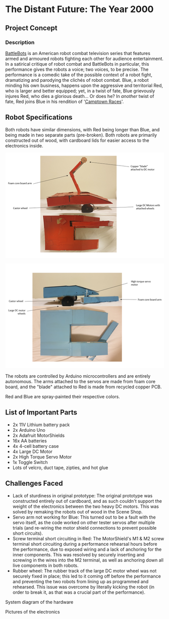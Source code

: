 # The Distant Future: The Year 2000

## Project Concept
### Description
[BattleBots](https://battlebots.com/) is an American robot combat television series that features armed and armoured robots fighting each other for audience entertainment. In a satirical critique of robot combat and BattleBots in particular, this performance gives the robots a voice; two voices, to be precise. The performance is a comedic take of the possible context of a robot fight, dramatizing and parodying the clichés of robot combat. Blue, a robot minding his own business, happens upon the aggressive and territorial Red, who is larger and better equipped; yet, in a twist of fate, Blue grievously injures Red, who dies a glorious death... Or does he? In *another* twist of fate, Red joins Blue in his rendition of '[Camptown Races](https://www.youtube.com/watch?v=cdZliSDhgXY)'.


## Robot Specifications
Both robots have similar dimensions, with Red being longer than Blue, and being made in two separate parts (pre-broken). Both robots are primarily constructed out of wood, with cardboard lids for easier access to the electronics inside.

![System Diagram Red](https://raw.githubusercontent.com/michaelkokkat/PerformingRobots/master/Final_Showcase/Pictures/Red.png)

![System Diagram Blue](https://raw.githubusercontent.com/michaelkokkat/PerformingRobots/master/Final_Showcase/Pictures/Blue.png)

The robots are controlled by Arduino microcontrollers and are entirely autonomous. The arms attached to the servos are made from foam core board, and the "blade" attached to Red is made from recycled copper PCB.

Red and Blue are spray-painted their respective colors.

## List of Important Parts
  * 2x 11V Lithium battery pack
  * 2x Arduino Uno
  * 2x Adafruit MotorShields
  * 16x AA batteries
  * 4x 4-cell battery case
  * 4x Large DC Motor
  * 2x High Torque Servo Motor
  * 1x Toggle Switch
  * Lots of velcro, duct tape, zipties, and hot glue

## Challenges Faced
  * Lack of sturdiness in original prototype:
          The original prototype was constructed entirely out of cardboard, and as such couldn't support the weight of the electronics between the two heavy DC motors. This was solved by remaking the robots out of wood in the Scene Shop.
  * Servo arm not working for Blue:
          This turned out to be a fault with the servo itself, as the code worked on other tester servos after multiple trials (and re-wiring the motor shield connections to prevent possible short circuits).
  * Screw terminal short circuiting in Red:
          The MotorShield's M1 & M2 screw terminal short circuiting during a performance rehearsal hours before the performance, due to exposed wiring and a lack of anchoring for the inner components. This was resolved by securely inserting and screwing in the wires into the M2 terminal, as well as anchoring down all live components in both robots.
  * Rubber wheel:
          The rubber track of the large DC motor wheel was not securely fixed in place; this led to it coming off before the performance and preventing the two robots from lining up as programmed and rehearsed. This issue was overcome by literally kicking the robot (in order to break it, as that was a crucial part of the performance).


System diagram of the hardware

Pictures of the electronics

